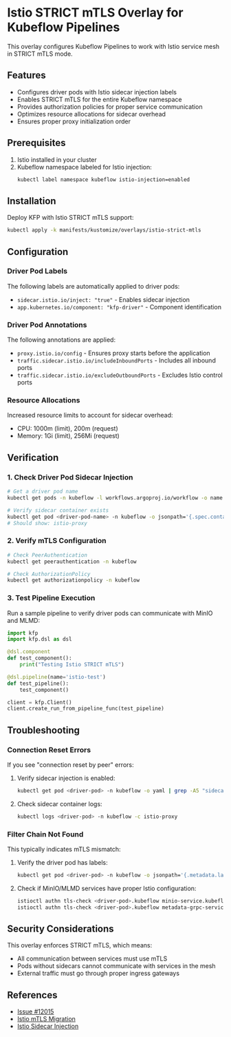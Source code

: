 # Istio STRICT mTLS Overlay for Kubeflow Pipelines

This overlay configures Kubeflow Pipelines to work with Istio service mesh in STRICT mTLS mode.

## Features

- Configures driver pods with Istio sidecar injection labels
- Enables STRICT mTLS for the entire Kubeflow namespace
- Provides authorization policies for proper service communication
- Optimizes resource allocations for sidecar overhead
- Ensures proper proxy initialization order

## Prerequisites

1. Istio installed in your cluster
2. Kubeflow namespace labeled for Istio injection:
   ```bash
   kubectl label namespace kubeflow istio-injection=enabled
   ```

## Installation

Deploy KFP with Istio STRICT mTLS support:

```bash
kubectl apply -k manifests/kustomize/overlays/istio-strict-mtls
```

## Configuration

### Driver Pod Labels

The following labels are automatically applied to driver pods:
- `sidecar.istio.io/inject: "true"` - Enables sidecar injection
- `app.kubernetes.io/component: "kfp-driver"` - Component identification

### Driver Pod Annotations

The following annotations are applied:
- `proxy.istio.io/config` - Ensures proxy starts before the application
- `traffic.sidecar.istio.io/includeInboundPorts` - Includes all inbound ports
- `traffic.sidecar.istio.io/excludeOutboundPorts` - Excludes Istio control ports

### Resource Allocations

Increased resource limits to account for sidecar overhead:
- CPU: 1000m (limit), 200m (request)
- Memory: 1Gi (limit), 256Mi (request)

## Verification

### 1. Check Driver Pod Sidecar Injection

```bash
# Get a driver pod name
kubectl get pods -n kubeflow -l workflows.argoproj.io/workflow -o name | grep driver

# Verify sidecar container exists
kubectl get pod <driver-pod-name> -n kubeflow -o jsonpath='{.spec.containers[*].name}'
# Should show: istio-proxy
```

### 2. Verify mTLS Configuration

```bash
# Check PeerAuthentication
kubectl get peerauthentication -n kubeflow

# Check AuthorizationPolicy
kubectl get authorizationpolicy -n kubeflow
```

### 3. Test Pipeline Execution

Run a sample pipeline to verify driver pods can communicate with MinIO and MLMD:

```python
import kfp
import kfp.dsl as dsl

@dsl.component
def test_component():
    print("Testing Istio STRICT mTLS")

@dsl.pipeline(name='istio-test')
def test_pipeline():
    test_component()

client = kfp.Client()
client.create_run_from_pipeline_func(test_pipeline)
```

## Troubleshooting

### Connection Reset Errors

If you see "connection reset by peer" errors:

1. Verify sidecar injection is enabled:
   ```bash
   kubectl get pod <driver-pod> -n kubeflow -o yaml | grep -A5 "sidecar.istio.io/inject"
   ```

2. Check sidecar container logs:
   ```bash
   kubectl logs <driver-pod> -n kubeflow -c istio-proxy
   ```

### Filter Chain Not Found

This typically indicates mTLS mismatch:

1. Verify the driver pod has labels:
   ```bash
   kubectl get pod <driver-pod> -n kubeflow -o jsonpath='{.metadata.labels}'
   ```

2. Check if MinIO/MLMD services have proper Istio configuration:
   ```bash
   istioctl authn tls-check <driver-pod>.kubeflow minio-service.kubeflow
   istioctl authn tls-check <driver-pod>.kubeflow metadata-grpc-service.kubeflow
   ```

## Security Considerations

This overlay enforces STRICT mTLS, which means:
- All communication between services must use mTLS
- Pods without sidecars cannot communicate with services in the mesh
- External traffic must go through proper ingress gateways

## References

- [Issue #12015](https://github.com/kubeflow/pipelines/issues/12015)
- [Istio mTLS Migration](https://istio.io/latest/docs/tasks/security/authentication/mtls-migration/)
- [Istio Sidecar Injection](https://istio.io/latest/docs/setup/additional-setup/sidecar-injection/)